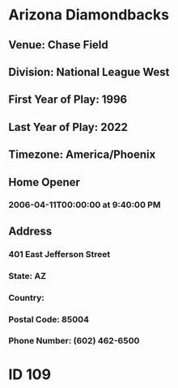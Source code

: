 # Arizona Diamondbacks
## Venue: Chase Field
## Division: National League West
## First Year of Play: 1996
## Last Year of Play: 2022
## Timezone: America/Phoenix
## Home Opener
### 2006-04-11T00:00:00 at 9:40:00 PM
## Address
### 401 East Jefferson Street
### State: AZ
### Country: 
### Postal Code: 85004
### Phone Number: (602) 462-6500
# ID 109